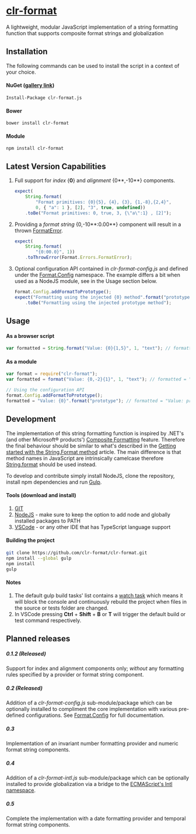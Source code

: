# [clr-format](https://github.com/clr-format/clr-format)
A lightweight, modular JavaScript implementation of a string formatting function that supports composite format strings and globalization

Installation
------------
The following commands can be used to install the script in a context of your choice.

#### NuGet ([gallery link](https://www.nuget.org/packages/clr-format.js))
    Install-Package clr-format.js

#### Bower
    bower install clr-format

#### Module
    npm install clr-format

Latest Version Capabilities
---------------------------

1. Full support for *index* \{**0**\} and *alignment* \{0**,\-10**\} components.
    ```javascript
    expect(
        String.format(
            "Format primitives: {0}{5}, {4}, {3}, {1,-8},{2,4}",
            0, { "a": 1 }, [2], "3", true, undefined))
        .toBe("Format primitives: 0, true, 3, {\"a\":1} , [2]");
    ```

2. Providing a *format string* \{0,-10**:0\.00**\} component will result in a thrown [FormatError](http://clr-format.github.io/clr-format/classes/format.errors.formaterror.html).
    ```javascript
    expect(
        String.format(
            "{0:00.0}", 1))
        .toThrowError(Format.Errors.FormatError);
    ```

3. Optional configuration API contained in *clr-format-config.js* and defined under the [Format.Config](http://clr-format.github.io/clr-format/modules/format.config.html) namespace.
The example differs a bit when used as a NodeJS module, see in the Usage section below.
    ```javascript
    Format.Config.addFormatToPrototype();
    expect("Formatting using the injected {0} method".format("prototype"))
        .toBe("Formatting using the injected prototype method");
    ```

Usage
-----

#### As a browser script
```javascript
var formatted = String.format("Value: {0}{1,5}", 1, "text"); // formatted = "Value: 1 text"
```

#### As a module
```javascript
var format = require("clr-format");
var formatted = format("Value: {0,-2}{1}", 1, "text"); // formatted = "Value: 1 text"

// Using the configuration API
format.Config.addFormatToPrototype();
formatted = "Value: {0}".format("prototype"); // formatted = "Value: prototype"
```

Development
-----------
The implementation of this string formatting function is inspired by .NET's (and other Microsoft® products') [Composite Formatting](https://msdn.microsoft.com/en-us/library/txafckwd.aspx) feature.
Therefore the final behaviour should be similar to what's described in the [Getting started with the String.Format method](https://msdn.microsoft.com/en-us/library/system.string.format.aspx#Starting) article.
The main difference is that method names in JavaScript are intrinsically camelcase therefore [String.format](http://clr-format.github.io/clr-format/interfaces/stringconstructor.html#format) should be used instead.

To develop and contribute simply install NodeJS, clone the repository, install npm dependencies and run [Gulp](http://gulpjs.com/).

#### Tools (download and install)
1. [GIT](http://git-scm.com/download/)
2. [NodeJS](https://nodejs.org/download/) - make sure to keep the option to add node and globally installed packages to PATH
3. [VSCode](https://code.visualstudio.com/) - or any other IDE that has TypeScript language support

#### Building the project
```bash
git clone https://github.com/clr-format/clr-format.git
npm install --global gulp
npm install
gulp
```

#### Notes
1. The default gulp build tasks' list contains a [watch task](https://github.com/gulpjs/gulp/blob/master/docs/API.md#gulpwatchglob-opts-cb)
which means it will block the console and continuously rebuild the project when files in the source or tests folder are changed.
2. In VSCode pressing **Ctrl** + **Shift** + **B** or **T** will trigger the default build or test command respectively.

Planned releases
----------------
##### 0.1.2 (Released)
Support for index and alignment components only; *without* any formatting rules specified by a provider or format string component.

##### 0.2 (Released)
Addition of a *clr-format-config.js* sub-module/package which can be optionally installed to compliment the core implementation with various pre-defined configurations.
See [Format.Config](http://clr-format.github.io/clr-format/modules/format.config.html) for full documentation.

##### 0.3
Implementation of an invariant number formatting provider and numeric format string components.

##### 0.4
Addition of a *clr-format-intl.js* sub-module/package which can be optionally installed to provide globalization via a bridge to the
[ECMAScript's Intl namespace](https://developer.mozilla.org/en/docs/Web/JavaScript/Reference/Global_Objects/Intl).

##### 0.5
Complete the implementation with a date formatting provider and temporal format string components.
